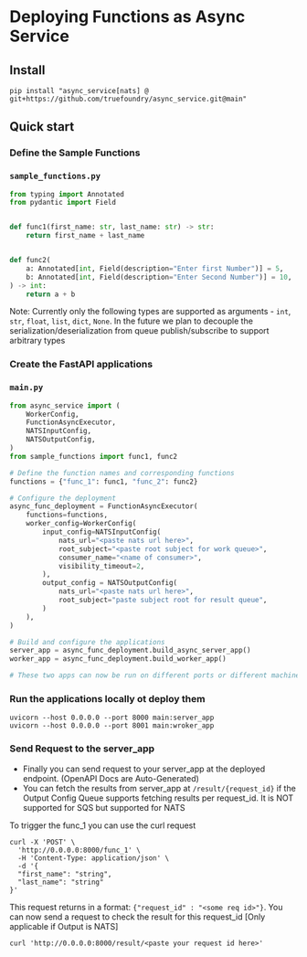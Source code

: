 # Deploying Functions as Async Service

## Install
```console
pip install "async_service[nats] @ git+https://github.com/truefoundry/async_service.git@main"
```

## Quick start

### Define the Sample Functions
### `sample_functions.py`
```python
from typing import Annotated
from pydantic import Field


def func1(first_name: str, last_name: str) -> str:
    return first_name + last_name


def func2(
    a: Annotated[int, Field(description="Enter first Number")] = 5,
    b: Annotated[int, Field(description="Enter Second Number")] = 10,
) -> int:
    return a + b
```

Note: Currently only the following types are supported as arguments - `int`, `str`, `float`, `list`, `dict`, `None`. In the future we plan to decouple the serialization/deserialization from queue publish/subscribe to support arbitrary types

### Create the FastAPI applications
### `main.py`
```python
from async_service import (
    WorkerConfig,
    FunctionAsyncExecutor,
    NATSInputConfig,
    NATSOutputConfig,
)
from sample_functions import func1, func2

# Define the function names and corresponding functions
functions = {"func_1": func1, "func_2": func2}

# Configure the deployment
async_func_deployment = FunctionAsyncExecutor(
    functions=functions,
    worker_config=WorkerConfig(
        input_config=NATSInputConfig(
            nats_url="<paste nats url here>",
            root_subject="<paste root subject for work queue>",
            consumer_name="<name of consumer>",
            visibility_timeout=2,
        ),
        output_config = NATSOutputConfig(
            nats_url="<paste nats url here>",
            root_subject="paste subject root for result queue",
        )
    ),
)

# Build and configure the applications
server_app = async_func_deployment.build_async_server_app()
worker_app = async_func_deployment.build_worker_app()

# These two apps can now be run on different ports or different machines.
```

### Run the applications locally ot deploy them
```
uvicorn --host 0.0.0.0 --port 8000 main:server_app
uvicorn --host 0.0.0.0 --port 8001 main:wroker_app
```

### Send Request to the server_app

* Finally you can send request to your server_app at the deployed endpoint. (OpenAPI Docs are Auto-Generated)
* You can fetch the results from server_app at `/result/{request_id}` if the Output Config Queue supports fetching results per request_id. It is NOT supported for SQS but supported for NATS

To trigger the func_1 you can use the curl request
```
curl -X 'POST' \
  'http://0.0.0.0:8000/func_1' \
  -H 'Content-Type: application/json' \
  -d '{
  "first_name": "string",
  "last_name": "string"
}'
```

This request returns in a format: `{"request_id" : "<some req id>"}`.
You can now send a request to check the result for this request_id [Only applicable if Output is NATS]

```
curl 'http://0.0.0.0:8000/result/<paste your request id here>'
```
